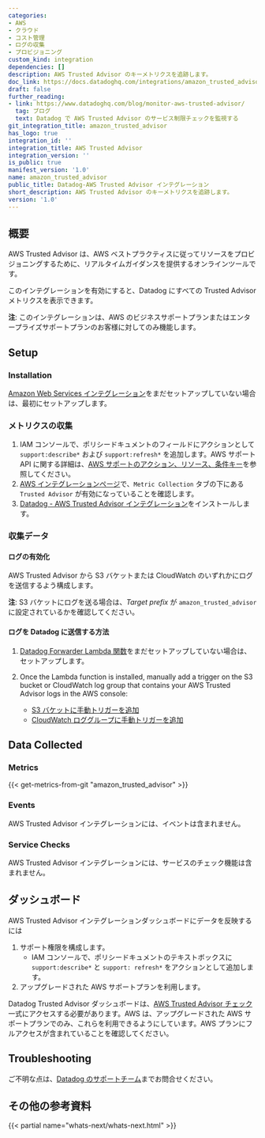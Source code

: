 ```yaml
---
categories:
- AWS
- クラウド
- コスト管理
- ログの収集
- プロビジョニング
custom_kind: integration
dependencies: []
description: AWS Trusted Advisor のキーメトリクスを追跡します。
doc_link: https://docs.datadoghq.com/integrations/amazon_trusted_advisor/
draft: false
further_reading:
- link: https://www.datadoghq.com/blog/monitor-aws-trusted-advisor/
  tag: ブログ
  text: Datadog で AWS Trusted Advisor のサービス制限チェックを監視する
git_integration_title: amazon_trusted_advisor
has_logo: true
integration_id: ''
integration_title: AWS Trusted Advisor
integration_version: ''
is_public: true
manifest_version: '1.0'
name: amazon_trusted_advisor
public_title: Datadog-AWS Trusted Advisor インテグレーション
short_description: AWS Trusted Advisor のキーメトリクスを追跡します。
version: '1.0'
---
```


<!--  SOURCED FROM https://github.com/DataDog/dogweb -->
## 概要

AWS Trusted Advisor は、AWS ベストプラクティスに従ってリソースをプロビジョニングするために、リアルタイムガイダンスを提供するオンラインツールです。

このインテグレーションを有効にすると、Datadog にすべての Trusted Advisor メトリクスを表示できます。

**注**: このインテグレーションは、AWS のビジネスサポートプランまたはエンタープライズサポートプランのお客様に対してのみ機能します。

## Setup

### Installation

[Amazon Web Services インテグレーション][1]をまだセットアップしていない場合は、最初にセットアップします。

### メトリクスの収集

1. IAM コンソールで、ポリシードキュメントのフィールドにアクションとして `support:describe*` および `support:refresh*` を追加します。AWS サポート API に関する詳細は、[AWS サポートのアクション、リソース、条件キー][2]を参照してください。
2. [AWS インテグレーションページ][3]で、`Metric Collection` タブの下にある `Trusted Advisor` が有効になっていることを確認します。
3. [Datadog - AWS Trusted Advisor インテグレーション][4]をインストールします。

### 収集データ

#### ログの有効化

AWS Trusted Advisor から S3 バケットまたは CloudWatch のいずれかにログを送信するよう構成します。

**注**: S3 バケットにログを送る場合は、_Target prefix_ が `amazon_trusted_advisor` に設定されているかを確認してください。

#### ログを Datadog に送信する方法

1. [Datadog Forwarder Lambda 関数][5]をまだセットアップしていない場合は、セットアップします。
2. Once the Lambda function is installed, manually add a trigger on the S3 bucket or CloudWatch log group that contains your AWS Trusted Advisor logs in the AWS console:

    - [S3 バケットに手動トリガーを追加][6]
    - [CloudWatch ロググループに手動トリガーを追加][7]

## Data Collected

### Metrics
{{< get-metrics-from-git "amazon_trusted_advisor" >}}


### Events

AWS Trusted Advisor インテグレーションには、イベントは含まれません。

### Service Checks

AWS Trusted Advisor インテグレーションには、サービスのチェック機能は含まれません。

## ダッシュボード  

AWS Trusted Advisor インテグレーションダッシュボードにデータを反映するには

1. サポート権限を構成します。
    - IAM コンソールで、ポリシードキュメントのテキストボックスに `support:describe*` と `support: refresh*` をアクションとして追加します。
1.  アップグレードされた AWS サポートプランを利用します。

Datadog Trusted Advisor ダッシュボードは、[AWS Trusted Advisor チェック][9]一式にアクセスする必要があります。AWS は、アップグレードされた AWS サポートプランでのみ、これらを利用できるようにしています。AWS プランにフルアクセスが含まれていることを確認してください。

## Troubleshooting

ご不明な点は、[Datadog のサポートチーム][10]までお問合せください。

## その他の参考資料

{{< partial name="whats-next/whats-next.html" >}}



[1]: https://docs.datadoghq.com/ja/integrations/amazon_web_services/
[2]: https://docs.aws.amazon.com/service-authorization/latest/reference/list_awssupport.html
[3]: https://app.datadoghq.com/integrations/amazon-web-services
[4]: https://app.datadoghq.com/integrations/amazon-trusted-advisor
[5]: https://docs.datadoghq.com/ja/logs/guide/forwarder/
[6]: https://docs.datadoghq.com/ja/integrations/amazon_web_services/?tab=allpermissions#collecting-logs-from-s3-buckets
[7]: https://docs.datadoghq.com/ja/integrations/amazon_web_services/?tab=allpermissions#collecting-logs-from-cloudwatch-log-group
[8]: https://github.com/DataDog/dogweb/blob/prod/integration/amazon_trusted_advisor/amazon_trusted_advisor_metadata.csv
[9]: https://aws.amazon.com/premiumsupport/trustedadvisor
[10]: https://docs.datadoghq.com/ja/help/